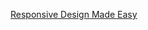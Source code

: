 [Responsive Design Made Easy](https://www.youtube.com/watch?v=bn-DQCifeQQ&list=PLIa5fA-XmSJ2WbTfykLQ2TrDD2j__LeWK&index=1&t=785s)
